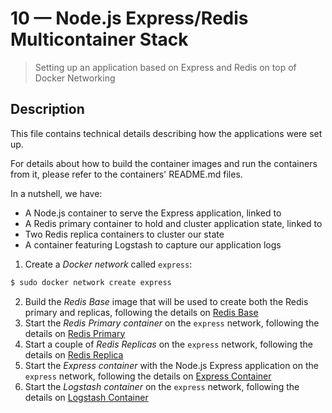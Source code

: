 # 10 &mdash; Node.js Express/Redis Multicontainer Stack
> Setting up an application based on Express and Redis on top of Docker Networking

## Description
This file contains technical details describing how the applications were set up.

For details about how to build the container images and run the containers from it, please refer to the containers' README.md files.

In a nutshell, we have:
+ A Node.js container to serve the Express application, linked to
+ A Redis primary container to hold and cluster application state, linked to
+ Two Redis replica containers to cluster our state
+ A container featuring Logstash to capture our application logs

1. Create a *Docker network* called `express`:
```bash
$ sudo docker network create express
```
2. Build the *Redis Base* image that will be used to create both the Redis primary and replicas, following the details on [Redis Base](./redis-base/)
3. Start the *Redis Primary container* on the `express` network, following the details on [Redis Primary](./redis-primary/)
4. Start a couple of *Redis Replicas* on the `express` network, following the details on [Redis Replica](./redis-replica/)
5. Start the *Express container* with the Node.js Express application on the `express` network, following the details on [Express Container](./express-container/) 
6. Start the *Logstash container* on the `express` network, following the details on [Logstash Container](./logstash/)

